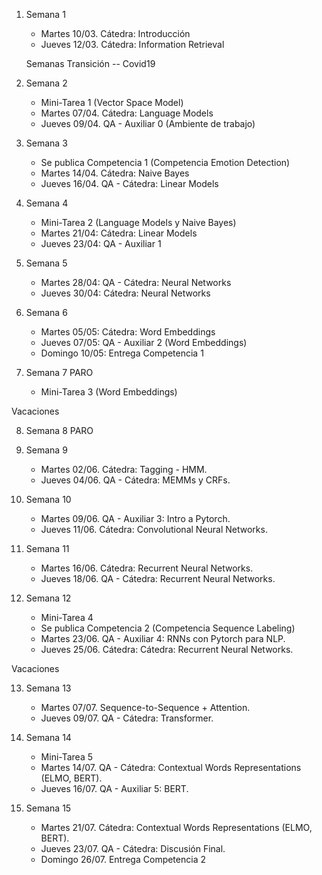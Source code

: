 

1. Semana 1
	
   * Martes 10/03. Cátedra: Introducción
   * Jueves 12/03. Cátedra: Information Retrieval
   
   Semanas Transición -- Covid19
   
2. Semana 2
     * Mini-Tarea 1 (Vector Space Model)	 	
     * Martes 07/04. Cátedra: Language Models
     * Jueves 09/04.  QA - Auxiliar 0  (Ambiente de trabajo)  
 


3. Semana 3
    * Se publica Competencia 1 (Competencia Emotion Detection)
    * Martes 14/04. Cátedra: Naive Bayes
    * Jueves 16/04. QA - Cátedra:  Linear Models

4. Semana 4
     * Mini-Tarea 2 (Language Models y Naive Bayes)		
     * Martes 21/04: Cátedra:  Linear Models	 	
     * Jueves 23/04: QA -  Auxiliar 1
   

5. Semana 5

     * Martes 28/04: QA - Cátedra:  Neural Networks
     * Jueves 30/04: Cátedra: Neural Networks


6. Semana 6

     * Martes 05/05:  Cátedra: Word Embeddings 
     * Jueves 07/05:  QA - Auxiliar 2 (Word Embeddings) 
     * Domingo 10/05: Entrega Competencia 1

7. Semana 7
PARO
     * Mini-Tarea 3 (Word Embeddings)

Vacaciones

8. Semana 8
PARO


9. Semana 9
     * Martes 02/06. Cátedra:  Tagging - HMM.  
     * Jueves 04/06.  QA - Cátedra:  MEMMs y CRFs.  


10. Semana 10
      * Martes 09/06.   QA - Auxiliar 3: Intro a Pytorch.    
      * Jueves 11/06.  Cátedra: Convolutional Neural Networks.    
      
11. Semana 11
      * Martes 16/06.  Cátedra:  Recurrent Neural Networks.   
      * Jueves 18/06.  QA - Cátedra:  Recurrent Neural Networks. 

12. Semana 12
      * Mini-Tarea 4 
      * Se publica Competencia 2 (Competencia Sequence Labeling) 
      * Martes 23/06.  QA - Auxiliar 4: RNNs con Pytorch para NLP.       
      * Jueves 25/06.  Cátedra: Cátedra:  Recurrent Neural Networks.       

Vacaciones

13. Semana 13

      * Martes 07/07. Sequence-to-Sequence + Attention. 
      * Jueves 09/07. QA -  Cátedra: Transformer.     


14. Semana 14
      * Mini-Tarea 5 
      * Martes 14/07. QA - Cátedra: Contextual Words Representations (ELMO, BERT).     
      * Jueves 16/07. QA - Auxiliar 5: BERT. 


15. Semana 15

      * Martes 21/07. Cátedra: Contextual Words Representations (ELMO, BERT).
      * Jueves 23/07. QA - Cátedra: Discusión Final.      
      * Domingo 26/07. Entrega Competencia 2      
       


